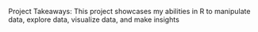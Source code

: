 Project Takeaways:
This project showcases my abilities in R to manipulate data, explore data, visualize data, and make insights
